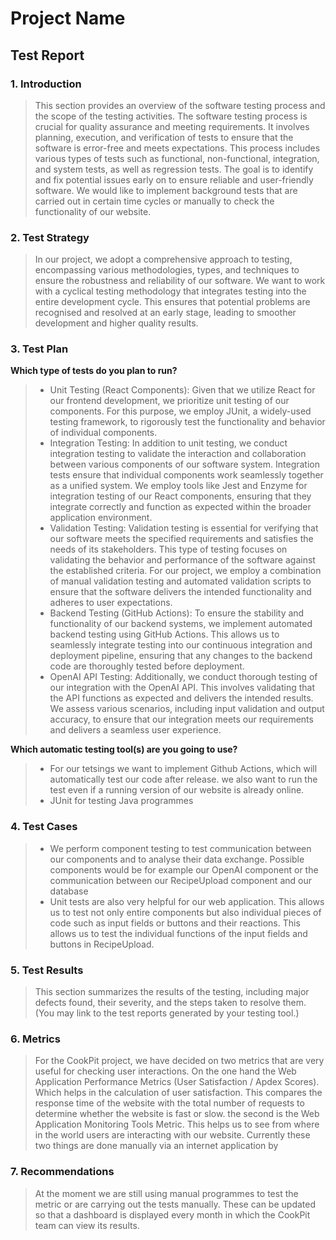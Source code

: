 # Project Name
## Test Report

### 1. Introduction
> This section provides an overview of the software testing process and the scope of the testing activities.
> The software testing process is crucial for quality assurance and meeting requirements. It involves planning, execution, and verification of tests to ensure that the software is error-free and meets expectations. This process includes various types of tests such as functional, non-functional, integration, and system tests, as well as regression tests. The goal is to identify and fix potential issues early on to ensure reliable and user-friendly software. We would like to implement background tests that are carried out in certain time cycles or manually to check the functionality of our website.
> 
### 2. Test Strategy
> In our project, we adopt a comprehensive approach to testing, encompassing various methodologies, types, and techniques to ensure the robustness and reliability of our software. We want to work with a cyclical testing methodology that integrates testing into the entire development cycle. This ensures that potential problems are recognised and resolved at an early stage, leading to smoother development and higher quality results.

### 3. Test Plan
**Which type of tests do you plan to run?**
> - Unit Testing (React Components): Given that we utilize React for our frontend development, we prioritize unit testing of our components. For this purpose, we employ JUnit, a widely-used testing framework, to rigorously test the functionality and behavior of individual components.
> - Integration Testing: In addition to unit testing, we conduct integration testing to validate the interaction and collaboration between various components of our software system. Integration tests ensure that individual components work seamlessly together as a unified system. We employ tools like Jest and Enzyme for integration testing of our React components, ensuring that they integrate correctly and function as expected within the broader application environment.
> - Validation Testing: Validation testing is essential for verifying that our software meets the specified requirements and satisfies the needs of its stakeholders. This type of testing focuses on validating the behavior and performance of the software against the established criteria. For our project, we employ a combination of manual validation testing and automated validation scripts to ensure that the software delivers the intended functionality and adheres to user expectations.
> -  Backend Testing (GitHub Actions): To ensure the stability and functionality of our backend systems, we implement automated backend testing using GitHub Actions. This allows us to seamlessly integrate testing into our continuous integration and deployment pipeline, ensuring that any changes to the backend code are thoroughly tested before deployment.
> -  OpenAI API Testing: Additionally, we conduct thorough testing of our integration with the OpenAI API. This involves validating that the API functions as expected and delivers the intended results. We assess various scenarios, including input validation and output accuracy, to ensure that our integration meets our requirements and delivers a seamless user experience.

**Which automatic testing tool(s) are you going to use?**
> - For our tetsings we want to implement Github Actions, which will automatically test our code after release. we also want to run the test even if a running version of our website is already online.
> - JUnit for testing Java programmes


### 4. Test Cases
> - We perform component testing to test communication between our components and to analyse their data exchange. Possible components would be for example our OpenAI component or the communication between our RecipeUpload component and our database
> - Unit tests are also very helpful for our web application. This allows us to test not only entire components but also individual pieces of code such as input fields or buttons and their reactions. This allows us to test the individual functions of the input fields and buttons in RecipeUpload.
### 5. Test Results 
> This section summarizes the results of the testing, including major defects found, their severity, and the steps taken to resolve them. (You may link to the test reports generated by your testing tool.)

### 6. Metrics
> For the CookPit project, we have decided on two metrics that are very useful for checking user interactions. On the one hand the
Web Application Performance Metrics (User Satisfaction / Apdex Scores). Which helps in the calculation of user satisfaction. This compares the response time of the website with the total number of requests to determine whether the website is fast or slow. the second is the Web Application Monitoring Tools Metric. This helps us to see from where in the world users are interacting with our website. Currently these two things are done manually via an internet application by
 
### 7. Recommendations
> At the moment we are still using manual programmes to test the metric or are carrying out the tests manually. These can be updated so that a dashboard is displayed every month in which the CookPit team can view its results. 



